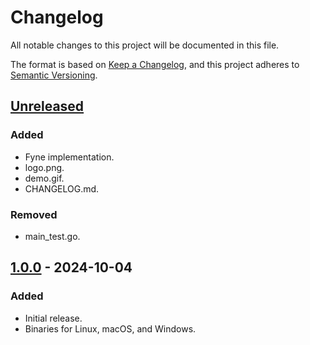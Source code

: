 # Changelog

All notable changes to this project will be documented in this file.

The format is based on [Keep a Changelog](https://keepachangelog.com/en/1.1.0/),
and this project adheres to [Semantic Versioning](https://semver.org/spec/v2.0.0.html).

## [Unreleased]

### Added

- Fyne implementation.
- logo.png.
- demo.gif.
- CHANGELOG.md.

### Removed

- main_test.go.

## [1.0.0] - 2024-10-04

### Added

- Initial release. 
- Binaries for Linux, macOS, and Windows.

[unreleased]: https://github.com/pascalallen/file-organizer/compare/v1.0.0...HEAD
[1.0.0]: https://github.com/pascalallen/file-organizer/releases/tag/v1.0.0